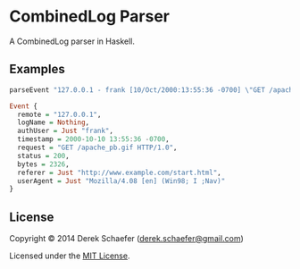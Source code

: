 # CombinedLog Parser

A CombinedLog parser in Haskell.

## Examples

```haskell
parseEvent "127.0.0.1 - frank [10/Oct/2000:13:55:36 -0700] \"GET /apache_pb.gif HTTP/1.0\" 200 2326 \"http://www.example.com/start.html\" \"Mozilla/4.08 [en] (Win98; I ;Nav)\""
```
```haskell
Event {
  remote = "127.0.0.1",
  logName = Nothing,
  authUser = Just "frank",
  timestamp = 2000-10-10 13:55:36 -0700,
  request = "GET /apache_pb.gif HTTP/1.0",
  status = 200,
  bytes = 2326,
  referer = Just "http://www.example.com/start.html",
  userAgent = Just "Mozilla/4.08 [en] (Win98; I ;Nav)"
}
```

## License

Copyright &copy; 2014 Derek Schaefer (<derek.schaefer@gmail.com>)

Licensed under the [MIT License](http://opensource.org/licenses/MIT).
